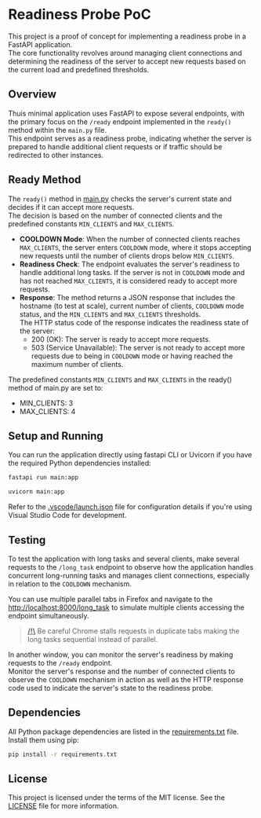 # Readiness Probe PoC

This project is a proof of concept for implementing a readiness probe in a FastAPI application.  
The core functionality revolves around managing client connections and determining the readiness of the server to accept new requests based on the current load and predefined thresholds.

## Overview

Thuis minimal application uses FastAPI to expose several endpoints, with the primary focus on the `/ready` endpoint implemented in the `ready()` method within the `main.py` file.  
This endpoint serves as a readiness probe, indicating whether the server is prepared to handle additional client requests or if traffic should be redirected to other instances.

## Ready Method

The `ready()` method in [main.py](main.py) checks the server's current state and decides if it can accept more requests.  
The decision is based on the number of connected clients and the predefined constants `MIN_CLIENTS` and `MAX_CLIENTS`.

- **COOLDOWN Mode**: When the number of connected clients reaches `MAX_CLIENTS`, the server enters `COOLDOWN` mode, where it stops accepting new requests until the number of clients drops below `MIN_CLIENTS`.
- **Readiness Check**: The endpoint evaluates the server's readiness to handle additional long tasks. If the server is not in `COOLDOWN` mode and has not reached `MAX_CLIENTS`, it is considered ready to accept more requests.
- **Response**: The method returns a JSON response that includes the hostname (to test at scale), current number of clients, `COOLDOWN` mode status, and the `MIN_CLIENTS` and `MAX_CLIENTS` thresholds.  
The HTTP status code of the response indicates the readiness state of the server:
  - 200 (OK): The server is ready to accept more requests.
  - 503 (Service Unavailable): The server is not ready to accept more requests due to being in `COOLDOWN` mode or having reached the maximum number of clients.

The predefined constants `MIN_CLIENTS` and `MAX_CLIENTS` in the ready() method of main.py are set to:

- MIN_CLIENTS: 3
- MAX_CLIENTS: 4

## Setup and Running

You can run the application directly using fastapi CLI or Uvicorn if you have the required Python dependencies installed:

```sh
fastapi run main:app

uvicorn main:app
```

Refer to the [.vscode/launch.json](.vscode/launch.json) file for configuration details if you're using Visual Studio Code for development.

## Testing

To test the application with long tasks and several clients, make several requests to the `/long_task` endpoint to observe how the application handles concurrent long-running tasks and manages client connections, especially in relation to the `COOLDOWN` mechanism.

You can use multiple parallel tabs in Firefox and navigate to the <http://localhost:8000/long_task> to simulate multiple clients accessing the endpoint simultaneously.

> <ins>**/!\\**</ins> Be careful Chrome stalls requests in duplicate tabs making the long tasks sequential instead of parallel.

In another window, you can monitor the server's readiness by making requests to the `/ready` endpoint.  
Monitor the server's response and the number of connected clients to observe the `COOLDOWN` mechanism in action as well as the HTTP response code used to indicate the server's state to the readiness probe.

## Dependencies

All Python package dependencies are listed in the [requirements.txt](requirements.txt) file. Install them using pip:

```sh
pip install -r requirements.txt
```

## License

This project is licensed under the terms of the MIT license. See the [LICENSE](LICENSE) file for more information.
